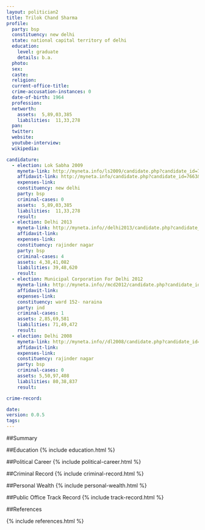 ```yaml
---
layout: politician2
title: Trilok Chand Sharma
profile: 
  party: bsp
  constituency: new delhi
  state: national capital territory of delhi
  education: 
    level: graduate
    details: b.a.
  photo: 
  sex: 
  caste: 
  religion: 
  current-office-title: 
  crime-accusation-instances: 0
  date-of-birth: 1964
  profession: 
  networth: 
    assets:  5,89,03,385
    liabilities:  11,33,278
  pan: 
  twitter: 
  website: 
  youtube-interview: 
  wikipedia: 

candidature: 
  - election: Lok Sabha 2009
    myneta-link: http://myneta.info/ls2009/candidate.php?candidate_id=7663
    affidavit-link: http://myneta.info/candidate.php?candidate_id=7663&scan=original
    expenses-link: 
    constituency: new delhi 
    party: bsp
    criminal-cases: 0
    assets:  5,89,03,385
    liabilities:  11,33,278
    result:  
  - election: Delhi 2013
    myneta-link: http://myneta.info//delhi2013/candidate.php?candidate_id=293
    affidavit-link: 
    expenses-link: 
    constituency: rajinder nagar 
    party: bsp
    criminal-cases: 4
    assets: 4,38,41,082
    liabilities: 39,48,620
    result:  
  - election: Municipal Corporation For Delhi 2012
    myneta-link: http://myneta.info//mcd2012/candidate.php?candidate_id=1088
    affidavit-link: 
    expenses-link: 
    constituency: ward 152- naraina 
    party: ind
    criminal-cases: 1
    assets: 2,85,69,581
    liabilities: 71,49,472
    result:  
  - election: Delhi 2008
    myneta-link: http://myneta.info//dl2008/candidate.php?candidate_id=377
    affidavit-link: 
    expenses-link: 
    constituency: rajinder nagar 
    party: bsp
    criminal-cases: 0
    assets: 5,50,97,408
    liabilities: 80,38,837
    result:  

crime-record: 

date: 
version: 0.0.5
tags: 
---
```

##Summary


##Education
{% include education.html %}


##Political Career
{% include political-career.html %}


##Criminal Record
{% include criminal-record.html %}


##Personal Wealth
{% include personal-wealth.html %}


##Public Office Track Record
{% include track-record.html %}


##References


{% include references.html %}
